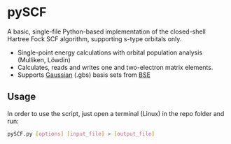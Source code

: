 # pySCF

A basic, single-file Python-based implementation of the closed-shell Hartree Fock SCF algorithm, supporting s-type orbitals only.
- Single-point energy calculations with orbital population analysis (Mulliken, Löwdin)
- Calculates, reads and writes one and two-electron matrix elements.
- Supports [Gaussian](https://gaussian.com/) (.gbs) basis sets from [BSE](https://www.basissetexchange.org/)

## Usage
In order to use the script, just open a terminal (Linux) in the repo folder and run:
```bash
pySCF.py [options] [input_file] > [output_file]
```
 